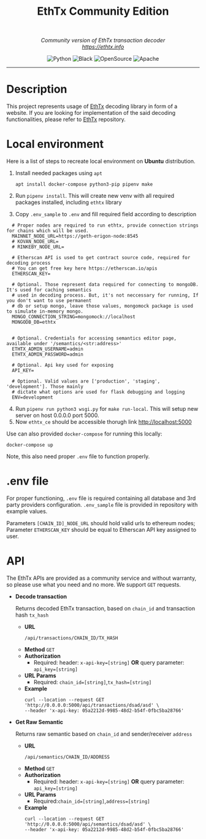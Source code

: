 <h1 align='center' style="border-bottom: none">
  EthTx Community Edition
</h1>
<br/>
<p align="center">
    <em>Community version of EthTx transaction decoder</em>
<br>
    <em><a href="https://ethtx.info">https://ethtx.info</a></em>
</p>
<p align="center">
<a target="_blank">
    <img src="https://img.shields.io/badge/Made%20with-Python-1f425f.svg" alt="Python">
</a>
<a target="_blank">
    <img src="https://img.shields.io/badge/code%20style-black-000000.svg" alt="Black">
</a>
<a target="_blank">
    <img src="https://badgen.net/badge/Open%20Source%20%3F/Yes%21/blue?icon=github" alt="OpenSource">
</a>
<a target="_blank">
    <img src="https://img.shields.io/badge/License-Apache%202.0-blue.svg" alt="Apache">
</a>
</p>

---

# Description
This project represents usage of [EthTx](https://github.com/ethtx/ethtx) decoding library in form of a 
website. If you are looking for implementation of the said decoding functionalities, please refer to [EthTx](https://github.com/ethtx/ethtx) repository.

# Local environment

Here is a list of steps to recreate local environment on <b>Ubuntu</b> distribution.

1. Install needed packages using `apt`

      ```shell
    apt install docker-compose python3-pip pipenv make 
      ```
2. Run `pipenv install`. This will create new venv with all required packages installed, including `ethtx` library
3. Copy `.env_sample` to `.env` and fill required field according to description
```
  # Proper nodes are required to run ethtx, provide connection strings for chains which will be used.
  MAINNET_NODE_URL=https://geth-erigon-node:8545
  # KOVAN_NODE_URL=
  # RINKEBY_NODE_URL=
  
  # Etherscan API is used to get contract source code, required for decoding process
  # You can get free key here https://etherscan.io/apis
  ETHERSCAN_KEY=
  
  # Optional. Those represent data required for connecting to mongoDB. It's used for caching semantics
  # used in decoding process. But, it's not neccessary for running, If you don't want to use permanent
  # db or setup mongo, leave those values, mongomock package is used to simulate in-memory mongo.
  MONGO_CONNECTION_STRING=mongomock://localhost
  MONGODB_DB=ethtx
  
  
  # Optional. Credentials for accessing semantics editor page, available under '/semantics/<str:address>'
  ETHTX_ADMIN_USERNAME=admin
  ETHTX_ADMIN_PASSWORD=admin
  
  # Optional. Api key used for exposing 
  API_KEY=
  
  # Optional. Valid values are ['production', 'staging', 'development']. Those mainly
  # dictate what options are used for flask debugging and logging
  ENV=development
```
4. Run `pipenv run python3 wsgi.py` for `make run-local`. This will setup new server on host 0.0.0.0 port 5000.
5. Now `ethtx_ce` should be accessible thorugh link [http://localhost:5000](http://localhost:5000) 


Use can also provided `docker-compose` for running this locally:
```shell
docker-compose up
```
Note, this also need proper `.env` file to function properly.

# .env file

For proper functioning, `.env` file is required containing all database and 3rd party providers configuration.
`.env_sample` file is provided in repository with example values.

Parameters `[CHAIN_ID]_NODE_URL` should hold valid urls to ethereum nodes; Parameter `ETHERSCAN_KEY` should be equal to
Etherscan API key assigned to user.


# API

The EthTx APIs are provided as a community service and without warranty, so please use what you need and no more. We
support `GET` requests.

* **Decode transaction**

  Returns decoded EthTx transaction, based on `chain_id` and transaction hash `tx_hash`

    * **URL**
      ```shell
      /api/transactions/CHAIN_ID/TX_HASH
      ```
    * **Method**
      `GET`
    * **Authorization**
        * Required:
          header: `x-api-key=[string]` **OR** query parameter: `api_key=[string]`
    * **URL Params**
        * Required: `chain_id=[string]`,`tx_hash=[string]`
    * **Example**
      ```shell
      curl --location --request GET 'http://0.0.0.0:5000/api/transactions/dsad/asd' \
      --header 'x-api-key: 05a2212d-9985-48d2-b54f-0fbc5ba28766'
      ```


* **Get Raw Semantic**

  Returns raw semantic based on `chain_id` and sender/receiver `address`

    * **URL**
      ```shell
      /api/semantics/CHAIN_ID/ADDRESS
      ```
    * **Method**
      `GET`
    * **Authorization**
        * Required:
          header: `x-api-key=[string]` **OR** query parameter: `api_key=[string]`
    * **URL Params**
        * Required:`chain_id=[string]`,`address=[string]`
    * **Example**
      ```shell
      curl --location --request GET 'http://0.0.0.0:5000/api/semantics/dsad/asd' \
      --header 'x-api-key: 05a2212d-9985-48d2-b54f-0fbc5ba28766'
      ```

